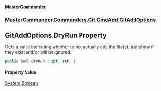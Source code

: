 #### [MasterCommander](MasterCommander.md 'MasterCommander')
### [MasterCommander.Commanders.Git.CmdAdd](MasterCommander.md#MasterCommander.Commanders.Git.CmdAdd 'MasterCommander.Commanders.Git.CmdAdd').[GitAddOptions](GitAddOptions.md 'MasterCommander.Commanders.Git.CmdAdd.GitAddOptions')

## GitAddOptions.DryRun Property

Gets a value indicating whether to not actually add the file(s), just show if they exist and/or will be ignored.

```csharp
public bool DryRun { get; set; }
```

#### Property Value
[System.Boolean](https://docs.microsoft.com/en-us/dotnet/api/System.Boolean 'System.Boolean')